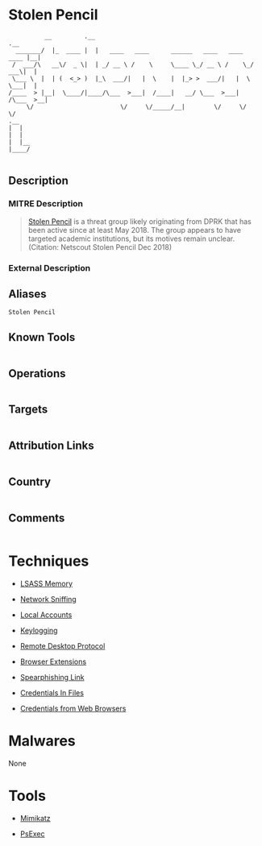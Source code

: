 
# Stolen Pencil

```
          __         .__                                                 .__ 
  _______/  |_  ____ |  |   ____   ____      ______   ____   ____   ____ |__|
 /  ___/\   __\/  _ \|  | _/ __ \ /    \     \____ \_/ __ \ /    \_/ ___\|  |
 \___ \  |  | (  <_> )  |_\  ___/|   |  \    |  |_> >  ___/|   |  \  \___|  |
/____  > |__|  \____/|____/\___  >___|  /____|   __/ \___  >___|  /\___  >__|
     \/                        \/     \/_____/__|        \/     \/     \/    
.__   
|  |  
|  |  
|  |__
|____/
      

```

## Description

### MITRE Description

> [Stolen Pencil](https://attack.mitre.org/groups/G0086) is a threat group likely originating from DPRK that has been active since at least May 2018. The group appears to have targeted academic institutions, but its motives remain unclear.(Citation: Netscout Stolen Pencil Dec 2018)

### External Description

> 

## Aliases

```
Stolen Pencil
```

## Known Tools

```

```

## Operations

```

```

## Targets

```

```

## Attribution Links

```

```

## Country

```

```

## Comments

```

```

# Techniques


* [LSASS Memory](../techniques/LSASS-Memory.md)

* [Network Sniffing](../techniques/Network-Sniffing.md)
    
* [Local Accounts](../techniques/Local-Accounts.md)
    
* [Keylogging](../techniques/Keylogging.md)
    
* [Remote Desktop Protocol](../techniques/Remote-Desktop-Protocol.md)
    
* [Browser Extensions](../techniques/Browser-Extensions.md)
    
* [Spearphishing Link](../techniques/Spearphishing-Link.md)
    
* [Credentials In Files](../techniques/Credentials-In-Files.md)
    
* [Credentials from Web Browsers](../techniques/Credentials-from-Web-Browsers.md)
    

# Malwares

None

# Tools


* [Mimikatz](../tools/Mimikatz.md)

* [PsExec](../tools/PsExec.md)
    

